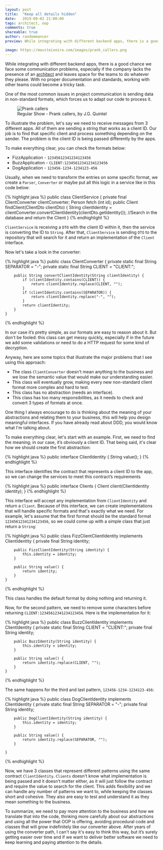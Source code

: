 ```yaml
---
layout: post
title:  "Keep all details hidden"
date:   2019-09-02 21:00:00
tags: architect, oop
comments: true
shareable: true
author: randommancer
preview: While integrating with different backend apps, there is a good chance we face some communication problems, especially if the company lacks the presence of an architect and leaves space for the teams to do whatever they want. With no proper documentation and standards, working with other teams could become a tricky task.

image: https://maviteixeira.com/images/prank_callers.png
--- 
```


While integrating with different backend apps, there is a good chance we face some communication problems, especially if the company lacks the presence of an [architect](https://maviteixeira.com/2019/08/02/software-architect.html) and leaves space for the teams to do whatever they please. With no proper documentation and standards, working with other teams could become a tricky task.

One of the most common issues in project communication is sending data in non-standard formats, which forces us to adapt our code to process it.

<figure class="articleimg">
    <img src="{{page.image}}" alt="Prank callers">
    <figcaption>
    Regular Show - Prank callers, by J.G. Quintel
    </figcaption>
</figure>

To illustrate the problem, let's say we need to receive messages from 3 different apps. All of them are sending a string that works as a client ID. Our job is to find that specific client and process something depending on the sender. 
The problem is the client ID is being passed differently by the apps. 

To make everything clear, you can check the formats below:

- FizzApplication - `12345612341234123456`
- BuzzApplication - `CLIENT:12345612341234123456`
- DogApplication  - `123456-1234-1234123-456`

Usually, when we need to transform the entries on some specific format, we create a `Parser`, `Converter` or maybe put all this logic in a service like in this code below:

{% highlight java %}
    public class ClientService {
        private final ClientConverter clientConverter;
        Person fetch (int id);
        public Client findClient(ClientDto clientDto) {
            String clientIdentity = clientConverter.convertClientIdentity(clientDto.getIdentity());
            //Search in the database and return the Client
    }
{% endhighlight %}

`ClientService` is receiving a `DTO` with the client ID within it, then the service is converting the ID to `String`. After that, `ClientService` is sending `DTO` to the repository that will search for it and return an implementation of the `Client` interface.

Now let's take a look in the converter:

{% highlight java %}
    public class ClientConverter {
        private static final String SEPARATOR = "-";
        private static final String CLIENT = "CLIENT:";

        public String convertClientIdentity(String clientIdentity) {
            if (clientIdentity.contains(CLIENT)) {
                return clientIdentity.replace(CLIENT, "");
            }
            if (clientIdentity.contains(SEPARATOR)) {
                return clientIdentity.replace("-", "");
            }
            return clientIdentity;
        }
    }
{% endhighlight %}

In our case it’s pretty simple, as our formats are easy to reason about it. But don't be fooled: this class can get messy quickly, especially if in the future we add some validations or need to do a HTTP request for some kind of decryption.

Anyway, here are some topics that illustrate the major problems that I see using this approach:
 - The class `ClientConverter` doesn't mean anything to the business and we lose the semantic value that would make our understanding easier.
 - This class will eventually grow, making every new non-standard client format more complex and hard to test.
 - This class has no abstraction (needs an interface).
 - This class has too many responsibilities, as it needs to check and convert 3 types of formats at once.

One thing I always encourage to do is thinking about the meaning of your abstractions and relating them to your business, this will help you design meaningful interfaces. If you have already read about DDD, you would know what I'm talking about.

To make everything clear, let's start with an example. First, we need to find the meaning; in our case, it’s obviously a client ID. That being said, it's clear how we should create the first abstraction:

{% highlight java %}
    public interface ClientIdentity {
        String value();
    }
{% endhighlight %}

This interface identifies the contract that represents a client ID to the app, so we can change the services to meet this contract’s requirements

{% highlight java %}
    public interface Clients {
        Client client(ClientIdentity identity);
    }
{% endhighlight %}

This interface will accept any implementation from `ClientIdentity` and return a `Client`. Because of this interface, we can create implementations that will handle specific formats and that's exactly what we need. For example, let's assume that the first format should be the standard format `12345612341234123456`, so we could come up with a simple class that just return a `String`:

{% highlight java %}
    public class FizzClientClientIdentity implements ClientIdentity {
        private final String identity;

        public FizzClientIdentity(String identity) {
            this.identity = identity;
        }

        public String value() {
            return identity;
        }
    }
{% endhighlight %}

This class handles the default format by doing nothing and returning it.

Now, for the second pattern, we need to remove some characters before returning `CLIENT:12345612341234123456`. Here is the implementation for it:

{% highlight java %}
    public class BuzzClientIdentity implements ClientIdentity {
        private static final String CLIENT = "CLIENT:";
        private final String identity;

        public BuzzIdentity(String identity) {
            this.identity = identity;
        }

        public String value() {
            return identity.replace(CLIENT, "");
        }
    }
{% endhighlight %}

The same happens for the third and last pattern, `123456-1234-1234123-456`:

{% highlight java %}
    public class DogClientIdentity implements ClientIdentity {
        private static final String SEPARATOR = "-";
        private final String identity;

        public DogClientIdentity(String identity) {
            this.identity = identity;
        }

        public String value() {
            return identity.replace(SEPARATOR, "");
        }

    }
{% endhighlight %}

Now, we have 3 classes that represent different patterns using the same contract `ClientIdentity`. `Clients` doesn't know what implementation is being passed and it doesn’t matter either, as it will just follow the contract and require the value to search for the client.
This adds flexibility and we can handle any number of patterns we want to, while keeping the classes short and cohesive. They also are easy to test and understand it as they mean something to the business.

To summarize, we need to pay more attention to the business and how we translate that into the code, thinking more carefully about our abstractions and using all the power that OOP is offering, avoiding procedural code and classes that will grow indefinitely like our converter above.
After years of using the converter path, I can't say it's easy to think this way, but it’s surely getting easier over time and if we want to deliver better software we need to keep learning and paying attention to the details.

